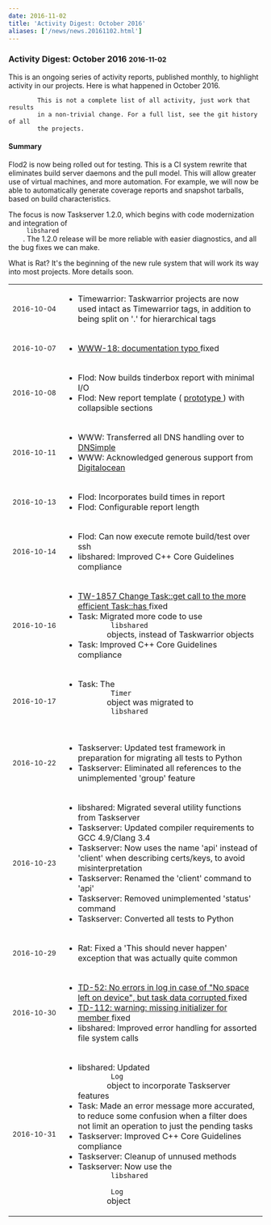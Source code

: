 ```yaml
---
date: 2016-11-02
title: 'Activity Digest: October 2016'
aliases: ['/news/news.20161102.html']
---
```

<div class="col-md-8 main">
 <div class="row">
  <h3>
   Activity Digest: October 2016
   <small>
    2016-11-02
   </small>
  </h3>
  <p>
   This is an ongoing series of activity reports, published monthly,
            to highlight activity in our projects. Here is what happened in
            October 2016.

            This is not a complete list of all activity, just work that results
            in a non-trivial change. For a full list, see the git history of all
            the projects.
  </p>
  <div class="callout callout-info">
   <h4>
    Summary
   </h4>
   <p>
    Flod2 is now being rolled out for testing. This is a CI system
              rewrite that eliminates build server daemons and the pull model.
              This will allow greater use of virtual machines, and more
              automation. For example, we will now be able to automatically
              generate coverage reports and snapshot tarballs, based on
              build characteristics.
   </p>
   <p>
    The focus is now Taskserver 1.2.0, which begins with code
              modernization and integration of
    <code>
     libshared
    </code>
    .
              The 1.2.0 release will be more reliable with easier diagnostics,
              and all the bug fixes we can make.
   </p>
   <p>
    What is Rat? It's the beginning of the new rule system that will
              work its way into most projects. More details soon.
   </p>
  </div>
  <table class="table table-striped table-compact">
   <tr>
    <td style="white-space: nowrap;">
     <small>
      2016-10-04
     </small>
    </td>
    <td>
     <ul>
      <li>
       Timewarrior: Taskwarrior projects are now used intact as Timewarrior tags, in addition to being split on '.' for hierarchical tags
      </li>
     </ul>
    </td>
   </tr>
   <tr>
    <td>
     <small>
      2016-10-07
     </small>
    </td>
    <td>
     <ul>
      <li>
       <a href="https://bug.tasktools.org/browse/WWW-18">
        WWW-18: documentation typo
       </a>
       fixed
      </li>
     </ul>
    </td>
   </tr>
   <tr>
    <td>
     <small>
      2016-10-08
     </small>
    </td>
    <td>
     <ul>
      <li>
       Flod: Now builds tinderbox report with minimal I/O
      </li>
      <li>
       Flod: New report template (
       <a href="http://tasktools.org/prototype/anomaly-1.2.0.html">
        prototype
       </a>
       ) with collapsible sections
      </li>
     </ul>
    </td>
   </tr>
   <tr>
    <td>
     <small>
      2016-10-11
     </small>
    </td>
    <td>
     <ul>
      <li>
       WWW: Transferred all DNS handling over to
       <a href="http://dnsimple.com/">
        DNSimple
       </a>
      </li>
      <li>
       WWW: Acknowledged generous support from
       <a href="http://digitalocean.com/">
        Digitalocean
       </a>
      </li>
     </ul>
    </td>
   </tr>
   <tr>
    <td>
     <small>
      2016-10-13
     </small>
    </td>
    <td>
     <ul>
      <li>
       Flod: Incorporates build times in report
      </li>
      <li>
       Flod: Configurable report length
      </li>
     </ul>
    </td>
   </tr>
   <tr>
    <td>
     <small>
      2016-10-14
     </small>
    </td>
    <td>
     <ul>
      <li>
       Flod: Can now execute remote build/test over ssh
      </li>
      <li>
       libshared: Improved C++ Core Guidelines compliance
      </li>
     </ul>
    </td>
   </tr>
   <tr>
    <td>
     <small>
      2016-10-16
     </small>
    </td>
    <td>
     <ul>
      <li>
       <a href="https://bug.tasktools.org/browse/TW-1857">
        TW-1857 Change Task::get call to the more efficient Task::has
       </a>
       fixed
      </li>
      <li>
       Task: Migrated more code to use
       <code>
        libshared
       </code>
       objects, instead of Taskwarrior objects
      </li>
      <li>
       Task: Improved C++ Core Guidelines compliance
      </li>
     </ul>
    </td>
   </tr>
   <tr>
    <td>
     <small>
      2016-10-17
     </small>
    </td>
    <td>
     <ul>
      <li>
       Task: The
       <code>
        Timer
       </code>
       object was migrated to
       <code>
        libshared
       </code>
      </li>
     </ul>
    </td>
   </tr>
   <tr>
    <td>
     <small>
      2016-10-22
     </small>
    </td>
    <td>
     <ul>
      <li>
       Taskserver: Updated test framework in preparation for migrating all tests to Python
      </li>
      <li>
       Taskserver: Eliminated all references to the unimplemented 'group' feature
      </li>
     </ul>
    </td>
   </tr>
   <tr>
    <td>
     <small>
      2016-10-23
     </small>
    </td>
    <td>
     <ul>
      <li>
       libshared: Migrated several utility functions from Taskserver
      </li>
      <li>
       Taskserver: Updated compiler requirements to GCC 4.9/Clang 3.4
      </li>
      <li>
       Taskserver: Now uses the name 'api' instead of 'client' when describing certs/keys, to avoid misinterpretation
      </li>
      <li>
       Taskserver: Renamed the 'client' command to 'api'
      </li>
      <li>
       Taskserver: Removed unimplemented 'status' command
      </li>
      <li>
       Taskserver: Converted all tests to Python
      </li>
     </ul>
    </td>
   </tr>
   <tr>
    <td>
     <small>
      2016-10-29
     </small>
    </td>
    <td>
     <ul>
      <li>
       Rat: Fixed a 'This should never happen' exception that was actually quite common
      </li>
     </ul>
    </td>
   </tr>
   <tr>
    <td>
     <small>
      2016-10-30
     </small>
    </td>
    <td>
     <ul>
      <li>
       <a href="https://bug.tasktools.org/browse/TD-52">
        TD-52: No errors in log in case of "No space left on device", but task data corrupted
       </a>
       fixed
      </li>
      <li>
       <a href="https://bug.tasktools.org/browse/TD-112">
        TD-112: warning: missing initializer for member
       </a>
       fixed
      </li>
      <li>
       libshared: Improved error handling for assorted file system calls
      </li>
     </ul>
    </td>
   </tr>
   <tr>
    <td>
     <small>
      2016-10-31
     </small>
    </td>
    <td>
     <ul>
      <li>
       libshared: Updated
       <code>
        Log
       </code>
       object to incorporate Taskserver features
      </li>
      <li>
       Task: Made an error message more accurated, to reduce some confusion when a filter does not limit an operation to just the pending tasks
      </li>
      <li>
       Taskserver: Improved C++ Core Guidelines compliance
      </li>
      <li>
       Taskserver: Cleanup of unnused methods
      </li>
      <li>
       Taskserver: Now use the
       <code>
        libshared
       </code>
       <code>
        Log
       </code>
       object
      </li>
     </ul>
    </td>
   </tr>
  </table>
  <br/>
  <br/>
 </div>
</div>

